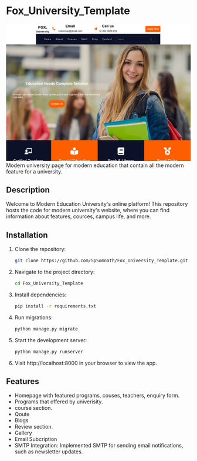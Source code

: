 # Fox_University_Template
![Banner Image Description](https://github.com/SpSomnath/SpSomnath/blob/main/git-img/university%20template.png)
Modern university page for modern education that contain all the modern feature for a university.

## Description

Welcome to Modern Education University's online platform! This repository hosts the code for modern university's website, where you can find information about features, cources, campus life, and more.

## Installation

1. Clone the repository:
   ```bash
   git clone https://github.com/SpSomnath/Fox_University_Template.git
2. Navigate to the project directory:
   ```bash
   cd Fox_University_Template
3. Install dependencies:
   ```bash
   pip install -r requirements.txt
4. Run migrations:
   ```bash
   python manage.py migrate
5. Start the development server:
   ```bash
   python manage.py runserver
6. Visit http://localhost:8000 in your browser to view the app.


## Features
- Homepage with featured programs, couses, teachers, enquiry form.
- Programs that offered by univerisity.
- course section.
- Qoute
- Blogs
- Review section.
- Gallery
- Email Subcription
- SMTP Integration:
  Implemented SMTP for sending email notifications, such as newsletter updates.
  
